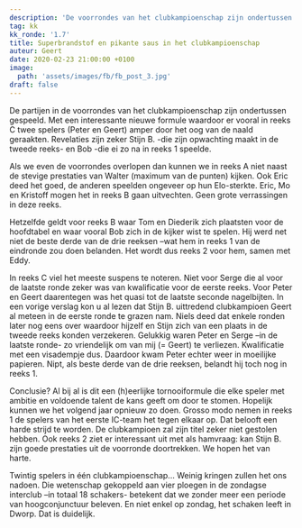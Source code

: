 ```yaml
---
description: 'De voorrondes van het clubkampioenschap zijn ondertussen gespeeld.  Met een interessante nieuwe formule waardoor er vooral in reeks C twee spelers amper door het oog van de naald geraakten.'
tag: kk
kk_ronde: '1.7'
title: Superbrandstof en pikante saus in het clubkampioenschap
auteur: Geert
date: 2020-02-23 21:00:00 +0100
image:
  path: 'assets/images/fb/fb_post_3.jpg'
draft: false
---
```

De partijen in de voorrondes van het clubkampioenschap zijn ondertussen gespeeld.  Met een interessante nieuwe formule waardoor er vooral in reeks C twee spelers (Peter en Geert) amper door het oog van de naald geraakten. Revelaties zijn zeker Stijn B. -die zijn opwachting maakt in de tweede reeks- en Bob -die ei zo na in reeks 1 speelde.

Als we even de voorrondes overlopen dan kunnen we in reeks A niet naast de stevige prestaties van Walter (maximum van de punten) kijken. Ook Eric deed het goed, de anderen speelden ongeveer op hun Elo-sterkte. Eric, Mo en Kristoff mogen het in reeks B gaan uitvechten. Geen grote verrassingen in deze reeks.

Hetzelfde geldt voor reeks B waar Tom en Diederik zich plaatsten voor de hoofdtabel en waar vooral Bob zich in de kijker wist te spelen. Hij werd net niet de beste derde van de drie reeksen –wat hem in reeks 1 van de eindronde zou doen belanden. Het wordt dus reeks 2 voor hem, samen met Eddy.

In reeks C viel het meeste suspens te noteren. Niet voor Serge die al voor de laatste ronde zeker was van kwalificatie voor de eerste reeks. Voor Peter en Geert daarentegen was het quasi tot de laatste seconde nagelbijten. In een vorige verslag kon u al lezen dat Stijn B. uittredend clubkampioen Geert al meteen in de eerste ronde te grazen nam. Niels deed dat enkele ronden later nog eens over waardoor hijzelf en Stijn zich van een plaats in de tweede reeks konden verzekeren. Gelukkig waren Peter en Serge –in de laatste ronde- zo vriendelijk om van mij (= Geert) te verliezen. Kwalificatie met een visadempje dus. Daardoor kwam Peter echter weer in moeilijke papieren. Nipt, als beste derde van de drie reeksen, belandt hij toch nog in reeks 1.

Conclusie? Al bij al is dit een (h)eerlijke tornooiformule die elke speler met ambitie en voldoende talent de kans geeft om door te stomen. Hopelijk kunnen we het volgend jaar opnieuw zo doen. Grosso modo nemen in reeks 1 de spelers van het eerste IC-team het tegen elkaar op. Dat belooft een harde strijd te worden. De clubkampioen zal zijn titel zeker niet gestolen hebben. Ook reeks 2 ziet er interessant uit met als hamvraag: kan Stijn B. zijn goede prestaties uit de voorronde doortrekken. We hopen het van harte.

Twintig spelers in één clubkampioenschap... Weinig kringen zullen het ons nadoen. Die wetenschap gekoppeld aan vier ploegen in de zondagse interclub –in totaal 18 schakers- betekent dat we zonder meer een periode van hoogconjunctuur beleven. En niet enkel op zondag, het schaken leeft in Dworp. Dat is duidelijk. 
